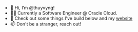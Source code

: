 - 👋 Hi, I’m @thuyvyng!
- 👩‍💻 Currently a Software Engineer @ Oracle Cloud.
- 🔨 Check out some things I've build below and my [website](thuyvyng.github.io)
- 📫 Don't be a stranger, reach out!
<!---
thuyvyng/thuyvyng is a ✨ special ✨ repository because its `README.md` (this file) appears on your GitHub profile.
You can click the Preview link to take a look at your changes.
--->
